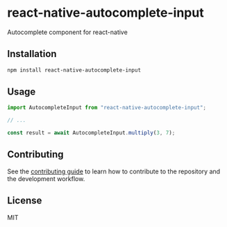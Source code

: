 # react-native-autocomplete-input

Autocomplete component for react-native

## Installation

```sh
npm install react-native-autocomplete-input
```

## Usage

```js
import AutocompleteInput from "react-native-autocomplete-input";

// ...

const result = await AutocompleteInput.multiply(3, 7);
```

## Contributing

See the [contributing guide](CONTRIBUTING.md) to learn how to contribute to the repository and the development workflow.

## License

MIT
